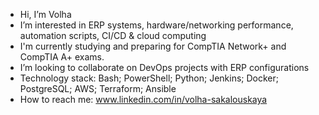 - Hi, I’m Volha
- I’m interested in ERP systems, hardware/networking performance, automation scripts, CI/CD & cloud computing
- I'm currently studying and preparing for CompTIA Network+ and CompTIA A+ exams.
- I’m looking to collaborate on DevOps projects with ERP configurations
- Technology stack: Bash; PowerShell; Python; Jenkins; Docker; PostgreSQL; AWS; Terraform; Ansible
- How to reach me: www.linkedin.com/in/volha-sakalouskaya
